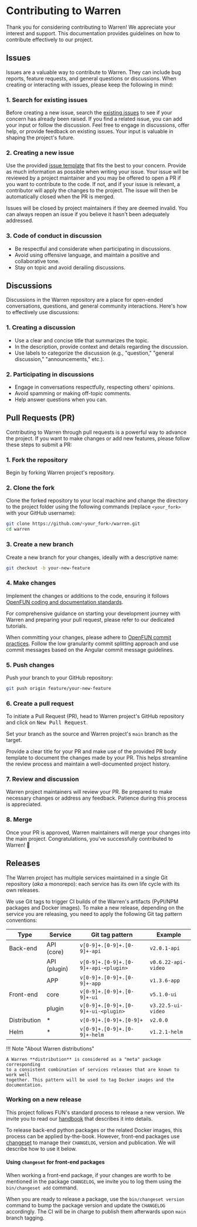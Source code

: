 # Contributing to Warren

Thank you for considering contributing to Warren! We appreciate your interest
and support. This documentation provides guidelines on how to contribute
effectively to our project.

## Issues

Issues are a valuable way to contribute to Warren. They can include bug reports,
feature requests, and general questions or discussions. When creating or
interacting with issues, please keep the following in mind:

### 1. Search for existing issues

Before creating a new issue, search the
[existing issues](https://github.com/openfun/warren/issues) to see if your
concern has already been raised. If you find a related issue, you can add your
input or follow the discussion. Feel free to engage in discussions, offer help,
or provide feedback on existing issues. Your input is valuable in shaping the
project's future.

### 2. Creating a new issue

Use the provided
[issue template](https://github.com/openfun/warren/issues/new/choose) that fits
the best to your concern. Provide as much information as possible when writing
your issue. Your issue will be reviewed by a project maintainer and you may be
offered to open a PR if you want to contribute to the code. If not, and if your
issue is relevant, a contributor will apply the changes to the project. The
issue will then be automatically closed when the PR is merged.

Issues will be closed by project maintainers if they are deemed invalid. You can
always reopen an issue if you believe it hasn't been adequately addressed.

### 3. Code of conduct in discussion

- Be respectful and considerate when participating in discussions.
- Avoid using offensive language, and maintain a positive and collaborative
  tone.
- Stay on topic and avoid derailing discussions.

## Discussions

Discussions in the Warren repository are a place for open-ended conversations,
questions, and general community interactions. Here's how to effectively use
discussions:

### 1. Creating a discussion

- Use a clear and concise title that summarizes the topic.
- In the description, provide context and details regarding the discussion.
- Use labels to categorize the discussion (e.g., "question," "general
  discussion," "announcements," etc.).

### 2. Participating in discussions

- Engage in conversations respectfully, respecting others' opinions.
- Avoid spamming or making off-topic comments.
- Help answer questions when you can.

## Pull Requests (PR)

Contributing to Warren through pull requests is a powerful way to advance the
project. If you want to make changes or add new features, please follow these
steps to submit a PR:

### 1. Fork the repository

Begin by forking Warren project's repository.

### 2. Clone the fork

Clone the forked repository to your local machine and change the directory to
the project folder using the following commands (replace `<your_fork>` with your
GitHub username):

```bash
git clone https://github.com/<your_fork>/warren.git
cd warren
```

### 3. Create a new branch

Create a new branch for your changes, ideally with a descriptive name:

```bash
git checkout -b your-new-feature
```

### 4. Make changes

Implement the changes or additions to the code, ensuring it follows
[OpenFUN coding and documentation standards](https://handbook.openfun.fr/python).

For comprehensive guidance on starting your development journey with Warren and
preparing your pull request, please refer to our dedicated tutorials.

When committing your changes, please adhere to
[OpenFUN commit practices](https://handbook.openfun.fr/git#git-conventions).
Follow the low granularity commit splitting approach and use commit messages
based on the Angular commit message guidelines.

### 5. Push changes

Push your branch to your GitHub repository:

```bash
git push origin feature/your-new-feature
```

### 6. Create a pull request

To initiate a Pull Request (PR), head to Warren project's GitHub repository and
click on <kbd>New Pull Request</kbd>.

Set your branch as the source and Warren project's `main` branch as the target.

Provide a clear title for your PR and make use of the provided PR body template
to document the changes made by your PR. This helps streamline the review
process and maintain a well-documented project history.

### 7. Review and discussion

Warren project maintainers will review your PR. Be prepared to make necessary
changes or address any feedback. Patience during this process is appreciated.

### 8. Merge

Once your PR is approved, Warren maintainers will merge your changes into the
main project. Congratulations, you've successfully contributed to Warren! 🎉

## Releases

The Warren project has multiple services maintained in a single Git repository
(_aka_ a monorepo): each service has its own life cycle with its own releases.

We use Git tags to trigger CI builds of the Warren's artifacts (PyPI/NPM
packages and Docker images). To make a new release, depending on the service you
are releasing, you need to apply the following Git tag pattern conventions:

| Type         | Service      | Git tag pattern                      | Example             |
| ------------ | ------------ | ------------------------------------ | ------------------- |
| Back-end     | API (core)   | `v[0-9]+.[0-9]+.[0-9]+-api`          | `v2.0.1-api`        |
|              | API (plugin) | `v[0-9]+.[0-9]+.[0-9]+-api-<plugin>` | `v0.6.22-api-video` |
|              | APP          | `v[0-9]+.[0-9]+.[0-9]+-app`          | `v1.3.6-app`        |
| Front-end    | core         | `v[0-9]+.[0-9]+.[0-9]+-ui`           | `v5.1.0-ui`         |
|              | plugin       | `v[0-9]+.[0-9]+.[0-9]+-ui-<plugin>`  | `v3.22.5-ui-video`  |
| Distribution | \*           | `v[0-9]+.[0-9]+.[0-9]+`              | `v2.0.0`            |
| Helm         | \*           | `v[0-9]+.[0-9]+.[0-9]+-helm`         | `v1.2.1-helm`       |

!!! Note "About Warren distributions"

    A Warren **distribution** is considered as a "meta" package corresponding
    to a consistent combination of services releases that are known to work well
    together. This pattern will be used to tag Docker images and the documentation.

### Working on a new release

This project follows FUN's standard process to release a new version. We invite
you to read our
[handbook](https://handbook.openfun.fr/git#releasing-new-software-version) that
describes it into details.

To release back-end python packages or the related Docker images, this process
can be applied by-the-book. However, front-end packages use
[changeset](https://github.com/changesets/changesets) to manage their
`CHANGELOG`, version and publication. We will describe how to use it below.

#### Using `changeset` for front-end packages

When working a front-end package, if your changes are worth to be mentioned in
the package `CHANGELOG`, we invite you to log them using the `bin/changeset add`
command.

When you are ready to release a package, use the `bin/changeset version` command
to bump the package version and update the `CHANGELOG` accordingly. The CI will
be in charge to publish them afterwards upon `main` branch tagging.
